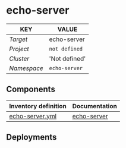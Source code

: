 # echo-server 

| KEY | VALUE |
| --- | --- |
| *Target* | echo-server |
| *Project*     | `not defined`|
| *Cluster*     |  'Not defined'  |
| *Namespace*   | `echo-server` |

## Components
| Inventory definition | Documentation |
| --- | --- |
|[echo-server.yml](../../inventory/classes/components/echo-server.yml)| [echo-server](docs/echo-server-readme.md)|

## Deployments
